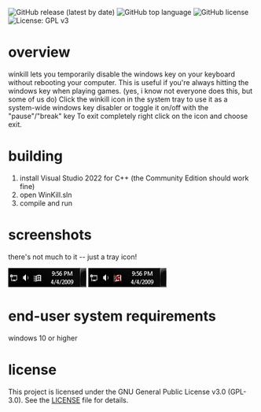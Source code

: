 ![GitHub release (latest by date)](https://img.shields.io/github/v/release/N6REJ/winkill)
![GitHub top language](https://img.shields.io/github/languages/top/N6REJ/winkill)
![GitHub license](https://img.shields.io/github/license/N6REJ/winkill)
![License: GPL v3](https://img.shields.io/badge/License-GPLv3-blue.svg)

# overview
winkill lets you temporarily disable the windows key on your keyboard without rebooting your computer. 
This is useful if you're always hitting the windows key when playing games. (yes, i know not everyone does this, but some of us do)
Click the winkill icon in the system tray to use it as a system-wide windows key disabler or toggle it on/off with the "pause"/"break" key
To exit completely right click on the icon and choose exit.

# building

1. install Visual Studio 2022 for C++ (the Community Edition should work fine)
2. open WinKill.sln
3. compile and run

# screenshots

there's not much to it -- just a tray icon!

![windows key active](https://raw.githubusercontent.com/clangen/clangen-projects-static/master/winkill/screenshots/active.png)
![windows key killed](https://raw.githubusercontent.com/clangen/clangen-projects-static/master/winkill/screenshots/killed.png)

# end-user system requirements
windows 10 or higher

# license
This project is licensed under the GNU General Public License v3.0 (GPL-3.0). See the [LICENSE](LICENSE) file for details.
